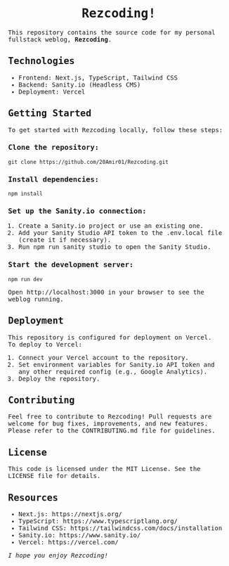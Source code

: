 <samp>
<h1 align="center">Rezcoding!</h1>

This repository contains the source code for my personal fullstack weblog, <b>Rezcoding</b>.

<h2>Technologies</h2>
<ul>
  <li>Frontend: Next.js, TypeScript, Tailwind CSS</li>
  <li>Backend: Sanity.io (Headless CMS)</li>
  <li>Deployment: Vercel</li>
</ul>
<h2>Getting Started</h2>
To get started with Rezcoding locally, follow these steps:<br/>
<h3>Clone the repository:</h3>

```
git clone https://github.com/20Amir01/Rezcoding.git
```
<h3>Install dependencies:</h3>

```
npm install
```
<h3>Set up the Sanity.io connection:</h3>
<ol>
  <li>Create a Sanity.io project or use an existing one.</li>
  <li>Add your Sanity Studio API token to the .env.local file (create it if necessary).</li>
  <li>Run npm run sanity studio to open the Sanity Studio.</li>
</ol>
<h3>Start the development server:</h3>

```
npm run dev
```
Open http://localhost:3000 in your browser to see the weblog running.
<h2>Deployment</h2>
This repository is configured for deployment on Vercel.<br/> To deploy to Vercel:<br/>
<ol>
  <li>Connect your Vercel account to the repository.</li>
  <li>Set environment variables for Sanity.io API token and any other required config (e.g., Google Analytics).</li>
  <li>Deploy the repository.</li>
</ol>
<h2>Contributing</h2>
Feel free to contribute to Rezcoding! Pull requests are welcome for bug fixes, improvements, and new features. Please refer to the CONTRIBUTING.md file for guidelines.
<h2>License</h2>
This code is licensed under the MIT License. See the LICENSE file for details.

<h2>Resources</h2>
<ul>
  <li>Next.js: https://nextjs.org/</li>
  <li>TypeScript: https://www.typescriptlang.org/</li>
  <li>Tailwind CSS: https://tailwindcss.com/docs/installation</li>
  <li>Sanity.io: https://www.sanity.io/</li>
  <li>Vercel: https://vercel.com/</li>
</ul>
<i>I hope you enjoy Rezcoding!</i>
</samp>
